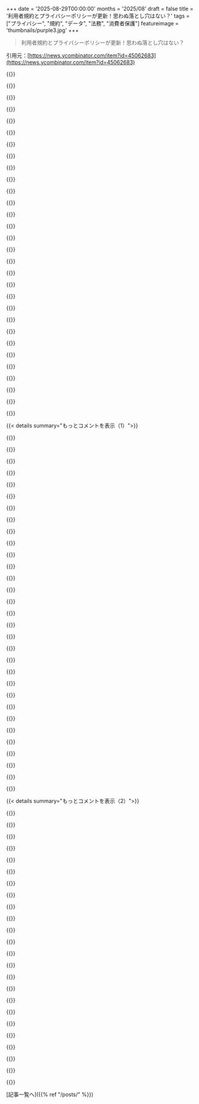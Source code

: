 +++
date = '2025-08-29T00:00:00'
months = '2025/08'
draft = false
title = '利用者規約とプライバシーポリシーが更新！思わぬ落とし穴はない？'
tags = ["プライバシー", "規約", "データ", "法務", "消費者保護"]
featureimage = 'thumbnails/purple3.jpg'
+++

> 利用者規約とプライバシーポリシーが更新！思わぬ落とし穴はない？

引用元：[https://news.ycombinator.com/item?id=45062683](https://news.ycombinator.com/item?id=45062683)




{{<matomeQuote body="オプトアウトできるのにデフォルトでオプトインってのが嫌だね。単純な規約更新に見せかけるのも姑息だし、5年間のデータ保持期間も長すぎるよ。他にも隠し事ありそうだし、これが購読解約の決定打になったわ。" userName="troad" createdAt="2025/08/29 11:56:09" color="#ff5733">}}




{{<matomeQuote body="＞ オプトイン by default<br>「デフォルトでオプトイン」って表現は間違いだよ。それは「オプトイン」か「オプトアウト」のどちらか。これはデフォルトで選択されてるから「オプトアウト」が正しい表現だよ。" userName="merelysounds" createdAt="2025/08/29 12:19:45" color="">}}




{{<matomeQuote body="これは揚げ足取りじゃないよ。言葉の意味を勝手に変えることへの当然の反応だ。" userName="benterix" createdAt="2025/08/29 12:42:56" color="">}}




{{<matomeQuote body="「sane」の本来の意味は「肉体的に健康」で、今は「精神的に健康」が一般的だよ。君はそれを「妥当な」って意味で使ってるけど、言語の進化を禁止するのはいつから？なんでそれが君が習得した時期にちょうど当たるんだ？" userName="troad" createdAt="2025/08/29 14:40:58" color="">}}




{{<matomeQuote body="アプリ開いたら、変更点とオプトアウトの選択肢が書かれたポップアップが出たよ。俺的にはかなり透明性が高いと感じたな。" userName="JohnnyMarcone" createdAt="2025/08/29 12:03:11" color="">}}




{{<matomeQuote body="代わりに何を使うんだ？ChatGPT 5は遅いし、4より良い答えが出ないから、俺はClaudeが一番いい感じだと思うよ。" userName="episteme" createdAt="2025/08/29 12:07:15" color="">}}




{{<matomeQuote body="Anthropicの他のインターフェースでは、オン／オフのスイッチは有効だと青、無効だと黒なんだ。でも、この変更の表示だと、スライダーが両方の状態でグレー表示だよ。設定で違いを見てみて！わざわざこんなことしたってのが、がっかりだし悲しいね。" userName="wzdd" createdAt="2025/08/29 12:16:08" color="#ff33a1">}}




{{<matomeQuote body="設定 ＞ プライバシー ＞ プライバシー設定" userName="smallerfish" createdAt="2025/08/29 12:11:28" color="">}}




{{<matomeQuote body="これに関連する設定が見つからないんだけど？データのエクスポート、共有チャット、位置情報メタデータ、利用規約の確認と更新しかないよ。俺はEUにいるんだけど、それって何か関係あるのかな？" userName="kossTKR" createdAt="2025/08/29 12:14:18" color="#38d3d3">}}




{{<matomeQuote body="「規約を確認して更新する」をクリックした？それも更新の一部だよ。" userName="croes" createdAt="2025/08/29 12:20:42" color="">}}




{{<matomeQuote body="言語の進化が禁止されるのは、いつ？まさか、そんなことないよね？<br>https://en.m.wikipedia.org/wiki/Semantic_change" userName="danans" createdAt="2025/08/29 14:49:17" color="">}}




{{<matomeQuote body="”5年間の保持”って言うけど、一度モデルに入ったら永久に残るでしょ。" userName="I_am_tiberius" createdAt="2025/08/29 12:03:28" color="">}}




{{<matomeQuote body="オプトインとオプトアウトの区別を曖昧にするのは、”進化”じゃなくてガスライティングだよ。" userName="soraminazuki" createdAt="2025/08/29 17:16:26" color="">}}




{{<matomeQuote body="残り2週間で考えるけど、まだ決めかねてる。僕はすべてのツールを使いこなしてたわけじゃないし、ImageMagickみたいなスマート検索や簡単なスクリプトに使ってただけだから、Kagiに付属してるものだけで済むか試してみるかもね。" userName="troad" createdAt="2025/08/29 12:12:15" color="">}}




{{<matomeQuote body="なるほど、ありがとう。そういう隠し方はダークデザインパターンだよ。誰もそんなことに興味ないのに、余計な文章を並べて”私たちをより良くするために協力して”とか言ってるけど、それは”もっと稼いで、もしかしたら君の超個人的な情報を売ったり漏洩させたりする”ってことだから嘘つきだね。今すぐ購読をキャンセルしようか考えてるよ。EUには、こんな風に人々の極めて個人的なデータを遡及的に使おうとする企業を、少なくとも禁止するか、高額な罰金を科すことを検討してほしいな。これは完全にやりすぎだよ。" userName="kossTKR" createdAt="2025/08/29 12:23:21" color="#45d325">}}




{{<matomeQuote body="”それはとても透明に見える”って？暗黙の同意は透明じゃないし、どんな状況でも違法であるべきだよ。君がオプトアウトしない限り、僕が君のアパートを借りることに同意した、なんて言えないよね。この例は直接比較できないって言うかもしれないけど、全体的な考えは同じだよ。もし僕らが壊れた窓を修理する契約を結んだなら、僕が勝手に暗黙の同意で家の中の他のことを何でもできる、なんてことにはならないでしょ。" userName="elashri" createdAt="2025/08/29 12:19:21" color="#45d325">}}




{{<matomeQuote body="見てみろ、目の前で進化してるぞ！「デフォルトでオプトイン」なんていう適応不良な変異は排除されてるんだ。これが今起きてる進化だよ。" userName="card_zero" createdAt="2025/08/29 17:15:49" color="">}}




{{<matomeQuote body="多分、一部の国にはボタンやスイッチの見せ方を規制する法律があるからじゃないかな。Cookieバナーみたいに、デカい緑の「同意」ボタンと、設定用の小さい灰色文字ってやつ。" userName="riz_" createdAt="2025/08/29 12:20:00" color="#785bff">}}




{{<matomeQuote body="EUとか関係なく、この明らかな利益相反に気づかないのが驚きだよ。AI企業はモデルも作るし、推論も貸してる。つまり、君のデータを一番欲しがって、しかも大量の高品質データも集める企業が、それを使わないとでも期待してるのか？子供にキャンディ預けるようなもんだよ。<br>法律がちゃんと規制できる社会に住みたいね。あとPonyも欲しい。" userName="klabb3" createdAt="2025/08/29 13:00:02" color="#785bff">}}




{{<matomeQuote body="それは寛容じゃなくて、正直言ってちょっとヒステリックな見方だよ。デフォルトでオプトイン。完璧に明確だろ。言葉の目的はコミュニケーションなんだから、君の政治的主張を正当化するためじゃない。" userName="troad" createdAt="2025/08/29 23:49:26" color="">}}




{{<matomeQuote body="今やってみたけど、Androidアプリでは期待通りに動いたよ（君が言ってたようなダークパターンじゃなかった）。" userName="senko" createdAt="2025/08/29 12:27:04" color="#ff33a1">}}




{{<matomeQuote body="それは進化じゃなくて、創造論を試みてるだけだよ。進化警察なんていないし、これからもずっといないだろうな。" userName="troad" createdAt="2025/08/29 23:41:41" color="">}}




{{<matomeQuote body="ウェブサイトでは、両側が灰色になってるのを確認したよ。" userName="BalinKing" createdAt="2025/08/29 14:24:22" color="#ff5733">}}




{{<matomeQuote body="＞デフォルトでオプトイン。完璧に明確。それはオプトアウトのことだよ。まさに俺が言った通り、君はOpt-inとOpt-outが同じだとガスライティングして、概念を台無しにしてる。そんなOrwellianな操作をしておきながら、人を「政治的」と呼ぶなんて信じられないね。言葉の意味を再定義して、概念を伝えられなくしておいて、よく言葉の目的について語れるな？「デフォルトでOpt-in」の本当の意味は、ユーザーが毎回手動で同意することだ。君の定義とは真逆だよ。<br>俺を「ヒステリック」と決めつけるのは怠慢だね。Googleみたいな企業のPR部門も、君と同じようにOpt-outとOpt-inって言葉を騙すように使ってるんだから。<br>https://arstechnica.com/gadgets/2024/06/report-new-apple-int...<br>https://github.com/rom1504/img2dataset/issues/293<br>https://news.ycombinator.com/item?id=37314981" userName="soraminazuki" createdAt="2025/08/30 01:35:54" color="#38d3d3">}}




{{<matomeQuote body="Opt-outって、データ学習だけが対象なんじゃないの？データ保持は、このトグルに影響されないみたいだけど。" userName="demarq" createdAt="2025/08/29 12:05:03" color="">}}




{{<matomeQuote body="例を教えてくれる？" userName="soulofmischief" createdAt="2025/08/29 13:58:25" color="">}}




{{<matomeQuote body="KagiはLLMプロバイダー（Anthropicとか）にどうやってプライバシー権を強制してるんだ？<br>Kagiは「データはAI学習に使わないし、アカウント情報も共有しない、スレッドは24時間で消す」って言ってるけど、Anthropic側では5年間データが保持されるとか、AI学習に使われるとか聞くよ？ Kagiは特別な契約を結んでるの？<br>参照: https://help.kagi.com/kagi/ai/assistant.html#privacy" userName="perihelions" createdAt="2025/08/29 12:17:04" color="#38d3d3">}}




{{<matomeQuote body="新しいT&Cに同意しなかったらどうなるんだろう？<br>俺、あるアプリで何年も更新されたT&Cの同意を無視し続けてるけど、何も問題ないんだよね。<br>ちなみに、オプトアウトしたいなら、そのT&Cのモーダル内に切り替えボタンがあるよ。" userName="ethagnawl" createdAt="2025/08/29 14:43:20" color="">}}




{{<matomeQuote body="俺、Claudeに数学の研究を手伝ってもらってるんだけど、Claudeが俺の未発表のアイデアを学習して、他の人にそれを提案しちゃって、その人が自分のアイデアだって思っちゃうのが心配なんだ。<br>商業利用はもちろんだけど、個人でもAIを使うならプライバシーは絶対必要だよね。" userName="Syzygies" createdAt="2025/08/29 13:17:10" color="#ff5c5c">}}




{{<matomeQuote body="「Claudeは俺の数学研究を手伝ってくれる」<br>「Claudeは俺のアイデアを他の人に提案する」<br>これって、Claudeは自分の学習データしか知らないんだから、他の人の研究を手伝ったってことにならない？" userName="vdfs" createdAt="2025/08/29 13:42:47" color="">}}




{{< details summary="もっとコメントを表示（1）">}}

{{<matomeQuote body="アイデアを考えるとき、Claudeは関連情報を探したり、文章の確認を手伝ってくれるだけ。だからアイデアはClaudeのものじゃない。<br>でも、Claudeが俺のアイデアを学習して、似たアイデアを持った別のユーザーに提案したらどうなる？そのユーザーはそれが新しいアイデアだと思って、先に発表しちゃうかもしれないよね。" userName="kmacdough" createdAt="2025/08/29 17:26:15" color="#785bff">}}




{{<matomeQuote body="公開されてるウェブで研究するのと、同僚の個人的なノートや話から研究するのとは、全然違うことだよね。" userName="simpaticoder" createdAt="2025/08/29 14:15:40" color="#45d325">}}




{{<matomeQuote body="「Claudeは学習データしか知らない」って言うけど、俺はClaudeが俺の入力に基づいて新しい動きをしたり、既存のアイデアを新しい方法で組み合わせたりするのを見てきたよ。<br>もはやただの記憶じゃないと思うな。" userName="iaw" createdAt="2025/08/29 14:12:04" color="#38d3d3">}}




{{<matomeQuote body="フィンランドで海を見て空が緑に見えたら、本当に空は緑なの？<br>自分の視点を客観的な真実だと思っちゃうのは、よくある間違いだよね。" userName="ffsm8" createdAt="2025/08/29 14:42:40" color="">}}




{{<matomeQuote body="俺はAIをものすごい「関連付けエンジン」だと見てるんだ。<br>数学研究だと「誰も知らないアイデア」と「誰かが持ってるアイデア」を見分けるのが大変だったけど、インターネットやAIで変わってきた。<br>AIって、うまくプロンプトを使えば「点と点をつなぐ」能力もあるんだよ。独創的に見えるアイデアが、実は潜在的なつながりだったりするのって面白いよね。" userName="Syzygies" createdAt="2025/08/29 15:39:25" color="#ff5733">}}




{{<matomeQuote body="数学研究に限らず、特定の分野で俺が最適化したコードとか、うまい解決策みたいな「秘密のソース」が、Claudeを通じてみんなに広まって、みんなが自分のアイデアだって思っちゃうかもしれない。<br>ビジネスパートナーともこの話をしたけど、うちは秘密の部分はClaudeには見せないようにしてるよ。他の部分はすごく便利だけどね。" userName="bluecalm" createdAt="2025/08/29 14:14:25" color="#ff5c5c">}}




{{<matomeQuote body="新しい利用規約のポップアップが出たら、「opt out」オプションを選んでね。そうすれば、君のチャットがトレーニングに使われなくなるよ。" userName="Aurornis" createdAt="2025/08/29 13:18:25" color="#ff5c5c">}}




{{<matomeQuote body="まあ、理論的には使われないだろうね。エンジニアリングチームで働いたことある人なら、「if(doNotDoThisCondition)」のチェック忘れってよくある話だって知ってるでしょ。だからオプトインの方がユーザーを尊重してるってことだよ。" userName="Klonoar" createdAt="2025/08/29 14:07:23" color="">}}




{{<matomeQuote body="もし自分の仕事が本当に斬新だったら、確率的なモデルで後から出てくる可能性ってすごく低いんじゃない？AIは集合知の総体を出力してるようなもんだし。概念が出てくるには学習データでかなり一般的じゃないとダメでしょ。だからプライバシーやイノベーション的にも、概念が推論で出てくるほど一般的になったら、それはもう公共知識の一部として扱われてもいいんじゃないかな（IPは別として）。" userName="Deegy" createdAt="2025/08/29 14:15:03" color="">}}




{{<matomeQuote body="今後、モデルは新しくて意外な部分に重みをつけて学習を最適化するかもしれないね。モデルが賢くなるほど（予測精度が高まるほど）、予期せぬ新しいアイデアからより多くの価値を得るようになるだろうし。" userName="bluecalm" createdAt="2025/08/29 14:28:10" color="">}}




{{<matomeQuote body="いい点だね。でも、モデルってそんな振る舞いできるのかな？確率に依存してるんだし、もし新奇な出力に重みをつけすぎたら、信頼できない幻覚マシンになるだけじゃない？一部の人はどう思ってるか知らないけど、モデルは概念の妥当性を推論できないんだよ。繰り返し出てくるデータで何が正しいかを決めてるだけ。<br>そうは言っても、そうチューニングされたモデルは見てみたいね。「creativity model」として売り出して、ユーザーが大量のゴミみたいな幻覚を受け入れる前提で、概念の妥当性を自分で判断するようなものなら面白いかも。" userName="Deegy" createdAt="2025/08/29 14:35:37" color="#45d325">}}




{{<matomeQuote body="モデルの出力調整ではTemperatureが重要な役割を果たすんだよ。理論的なスイートスポットがあるって指摘は正しいね。詳しくはこの記事をどうぞ: https://towardsdatascience.com/a-comprehensive-guide-to-llm-..." userName="ceroxylon" createdAt="2025/08/29 14:51:37" color="#38d3d3">}}




{{<matomeQuote body="もう起こってると思うよ。ChatGPTは僕のchess.comのプロフィールとHacker Newsの投稿から、僕の名前とプロジェクトを結びつけられたんだ。珍しい問題の解決策をたった一つの入力から学習するのも、そんなに難しいことじゃないんじゃないかな。1000回見た解決策と、1回しか見てない珍しい解決策の両方を参照できるのかもしれないし。" userName="bluecalm" createdAt="2025/08/30 10:00:44" color="#ff5c5c">}}




{{<matomeQuote body="いま、多くの「いたちごっこ」的な脅威検出開発をしてる人たちは、自分の仕事を公開LLMの外でやってるよ。だから君も僕たちと同じ状況ってことだね。" userName="andrewmcwatters" createdAt="2025/08/29 13:49:06" color="">}}




{{<matomeQuote body="これって、AIが抱える最大のジレンマの一つを完璧に言い表してるよ。AI企業は、自分が所有していない人間の知識をどこまで利用するのをやめるべきか。どこに線引きするべきなんだろうね。どうやら、全く線引きがない可能性もあるみたいだけど。" userName="thisOtterBeGood" createdAt="2025/08/29 13:51:10" color="#785bff">}}




{{<matomeQuote body="知識は所有できるもんじゃないよ。知的財産権なんて産業を支えるために作った法律上のウソなんだから。知識や情報なんて数字の2みたいに誰のものでもないんだよ。" userName="sneak" createdAt="2025/08/29 13:55:43" color="#ff5c5c">}}




{{<matomeQuote body="じゃあさ、Anthropicは自分とこのソースコードに財産権を持っちゃダメって言いたいの？" userName="AvAn12" createdAt="2025/08/29 20:18:45" color="">}}




{{<matomeQuote body="そもそも財産権ってものが法律上のウソなんだよ。君が持ってる他の全ての権利だって法律上のウソじゃん。だから何って話だよね。" userName="wolvesechoes" createdAt="2025/08/29 15:16:42" color="">}}




{{<matomeQuote body="「財産権が法的虚構」って不動産はそうかもね。でもモノの所有は当然の権利だと思うよ。ヨーロッパでアメリカ人がスリに遭うTikTok動画見れば、みんなの気持ちがわかるんじゃない？" userName="sneak" createdAt="2025/08/29 17:47:28" color="#38d3d3">}}




{{<matomeQuote body="でもさ、稼いでるソフトのソースコードとか、営業の顧客リスト、小説の原稿、秘密のレシピ、頑張った論文とか盗んだスリに対しても、同じ気持ちでいられるの？君の寛大さ、すごいね！" userName="mitthrowaway2" createdAt="2025/08/29 18:45:05" color="#45d325">}}




{{<matomeQuote body="人間相手なら、君のアイデアを他の人に話したって自由だろ。なんでLLM相手だと違うの？LLMが君のアイデアをそのまま再現するなんて、まずないしね。<br>人類の進歩のためには、プライバシーを尊重しちゃいけないんだよ。" userName="dns_snek" createdAt="2025/08/29 15:46:34" color="#ff5c5c">}}




{{<matomeQuote body="「LLMと人間の違い」って？LLMはプログラムで人間じゃないからさ。人間は特別なんだよ。なんでかって？だって俺たちが人間で、ルールを作るからね。ハンバーガーと友達の話みたいに、バカげてるよ。" userName="const_cast" createdAt="2025/08/30 01:35:20" color="#ff33a1">}}




{{<matomeQuote body="「機密性」って概念に完全に反対してる人を見るの、すっごく好きだよ。" userName="dmbche" createdAt="2025/08/29 15:53:22" color="">}}




{{<matomeQuote body="全然違うよ！俺が反対してるのは偽善だけ。LLM好きは、みんなのアイデアや努力をLLM学習に使うのは正当で、人類の進歩に必要なことだって言うんだ。なのに、その恩恵を受けてる奴らが、自分たちのアイデアだけは別って言うのは偽善だろ。" userName="dns_snek" createdAt="2025/08/29 16:41:16" color="#ff5733">}}




{{<matomeQuote body="わかった！同感だよ。皮肉探知機をチェックしないとね。" userName="dmbche" createdAt="2025/08/29 16:50:23" color="">}}




{{<matomeQuote body="Claudeが俺の数学研究手伝ってくれてるってさ。自分だけおいしい思いして、後から来た奴には道閉ざしてる感じだよね。" userName="Ardren" createdAt="2025/08/29 14:00:06" color="">}}




{{<matomeQuote body="未発表の作品と、すでに発表されてる作品の違い、って話だろ。" userName="notrealyme123" createdAt="2025/08/29 15:56:45" color="">}}




{{<matomeQuote body="別に驚かないね。大手AI企業は既存データでの学習が限界で、もうネット中のデータ使い果たしてる。だから今度はみんなのデータが欲しいんだよ。これからどんどん怪しい手を使ってくるさ。" userName="JCM9" createdAt="2025/08/29 12:15:43" color="#785bff">}}




{{<matomeQuote body="データブローカーと違って、AI企業はすでにみんなのデータを毎日手に入れてるんだからな。利用規約をうまく変更して、ちょっとしたPR問題さえ乗り切れば、みんな一週間で忘れちゃうって。" userName="klabb3" createdAt="2025/08/29 13:10:20" color="#38d3d3">}}




{{<matomeQuote body="企業の法務チームがこの件をすぐ忘れるとは思えないな。俺はいつも、これらの企業が他社のソフトの「Amazon basics」版を作る市場戦略を進めてると思ってたけど、これもその一歩だろ。" userName="threetonesun" createdAt="2025/08/29 14:17:40" color="#38d3d3">}}

{{</details>}}




{{< details summary="もっとコメントを表示（2）">}}

{{<matomeQuote body="うん、これは全然驚かない。AI企業にとってデータは広告技術企業よりもっと金のなる木で、存在そのものに関わるくらい重要なんだ。この二つの業界が交わるところで、本当にヤバい行動が出てくるだろうね。GoogleとかFacebookは、すでにデータをお互いに使っててもおかしくない。" userName="imiric" createdAt="2025/08/29 14:44:05" color="#45d325">}}




{{<matomeQuote body="新しいモデルが、自分たちが作ったクソみたいなデータで学習して苦しんでるのを見るのは気分がいいね。もっと計画的に、出版社とちゃんと契約するとかしていれば、人間とAIのコンテンツを区別できたはずだ。でも、連中はとにかく急いで全部取り込んだせいで、もう手遅れだよ。" userName="cube00" createdAt="2025/08/29 13:12:51" color="#45d325">}}




{{<matomeQuote body="モデルが自分たちの作ったデータで苦しんでるっていう証拠は全く見てないし、もしそうだとしてもそれが原因だとは思えないな。もし、そういう研究があるならめっちゃ興味あるんだけど。" userName="theshackleford" createdAt="2025/08/29 13:57:15" color="">}}




{{<matomeQuote body="「AIモデルが再帰的に生成されたデータで学習すると崩壊する」って記事、これだよ。<br>https://news.ycombinator.com/item?id=41058194" userName="cube00" createdAt="2025/08/29 17:43:57" color="#38d3d3">}}




{{<matomeQuote body="俺が求めてたのはこれじゃない。今のモデルが「苦しんでる」って証拠と、それが自分たちのデータを食い続けたせいだって証拠が欲しいんだよ。何年も前の記事で、現在の状況と関係ない仮説を話されても意味ないんだよな。" userName="theshackleford" createdAt="2025/08/29 23:06:01" color="#ff5733">}}




{{<matomeQuote body="2023年で止まってる今のモデルのこと？<br>「訓練データは最新でいつまで？」って聞いたら、ChatGPTは「2023年4月までだよ」って言ってたね。GPT-5でも訓練データを更新したがらない理由があるんだ。<br>「数年前の記事で、今とは関係ない」っていうけど、今のモデルはもっと古い訓練データが元だから、記事の古さで判断するならそれらも無視すべきじゃない？" userName="cube00" createdAt="2025/08/31 11:18:16" color="">}}




{{<matomeQuote body="コンテンツを盗んだなんて言われてないよ。彼らは法廷で資料を海賊版にしたって言ったんだ。" userName="freejazz" createdAt="2025/08/29 14:40:49" color="">}}




{{<matomeQuote body="盗用じゃなくて、侵害だよ :)" userName="whamlastxmas" createdAt="2025/08/29 16:32:06" color="">}}




{{<matomeQuote body="これがガードレールや規制が必要なさらなる証拠だね。" userName="xyst" createdAt="2025/08/29 13:14:45" color="">}}




{{<matomeQuote body="みんなこの動きに驚いてないみたいだけど、俺は本気でショックを受けてるよ。とんでもない自滅的なビジネス決定だね。Googleだって、悪魔的だとしても、Gmailの内容を検索結果に載せるなんてしないじゃん？そんなことしたら誰もGmailを使わなくなるからね。これはLLM版のそれだよ。俺、何か見落としてる？" userName="superposeur" createdAt="2025/08/29 14:16:55" color="#785bff">}}




{{<matomeQuote body="Gmailは2017年まで何年間も、メールの内容に基づいて広告を出してたんだよ。<br>https://www.npr.org/sections/thetwo-way/2017/06/26/534451513..." userName="rs186" createdAt="2025/08/29 14:35:09" color="#ff33a1">}}




{{<matomeQuote body="それに2010年にはHTTPSをデフォルトにしたんだ。時代が違うんだよ :)" userName="skylurk" createdAt="2025/08/29 14:41:39" color="">}}




{{<matomeQuote body="HTTPSはそれに関係ないと思うな。Googleがデータを所有してるから、どう輸送されるかは問題じゃないんだ。ただ、どう保存されるかは重要だね（君しか取り出せない方法で暗号化されてることを願うよ）。" userName="j4hdufd8" createdAt="2025/08/29 14:51:26" color="">}}




{{<matomeQuote body="Googleは君のメールからめちゃくちゃデータを掘り出してて、物を買わせるように操作したり、US政府に通信内容を渡したりと、いろんな目的で使ってるんだ。これはメールを誰でも検索できるようにするのとは違うけど、Claudeにメールを学習させるのも、内容を公開するのとは違うよね。それに、Googleのこういう行動は罰せられてないのが残念だよ。" userName="einpoklum" createdAt="2025/08/29 14:40:08" color="#45d325">}}




{{<matomeQuote body="Perplexity.aiの記事（https://www.perplexity.ai/page/anthropic-reverses-privacy-st...）によると、Anthropicの規約変更は企業・教育機関ユーザーには適用されないみたいだよ。彼らの言う「自滅的なビジネス決定」って主張は違うかもね。非商用アカウントはAnthropicにとって収益にならず、彼らは「フリーライド」を減らしたいんだろう。近いうちに有料のプライバシー重視サービスを出すんじゃないかな。" userName="aleph_minus_one" createdAt="2025/08/29 14:32:03" color="#45d325">}}




{{<matomeQuote body="Anthropicが「フリーライド」を減らすって言ってるけど、ユーザーは数クリックでチャットの学習を拒否できるんだよ。だから、これって要するに、気づかないか気にしない人から簡単にデータを集めてるだけじゃない？" userName="ceroxylon" createdAt="2025/08/29 14:45:40" color="">}}




{{<matomeQuote body="なんか、同じことみたいだね。Anthropicは「それっぽい言い訳」をしてるだけだろうけど、結局は一定のユーザーからそれなりのデータや利益をくすねるつもりでしょ。" userName="soiltype" createdAt="2025/08/29 15:00:08" color="">}}




{{<matomeQuote body="Gmailは無料だけど、それでも無料ユーザーのメール内容をGoogle検索に公開するのはありえないだろ。それにAnthropicの新しいポリシーは、Pro（月20ドル）やMax（月200ドル）プランにも適用されるんだから、「無料だから」って話じゃないんだよ。" userName="827a" createdAt="2025/08/29 15:00:58" color="#ff5733">}}




{{<matomeQuote body="つまりさ、ビジネス用途のLLMが、プライバシーを気にしない非ビジネスユーザーの入力データで学習されちゃうってことだよな。" userName="layer8" createdAt="2025/08/29 14:45:10" color="">}}




{{<matomeQuote body="このデータは強化学習に役立つし、他の企業もみんなやってるよ。それに一番大事なのは、いつでもオプトアウトできるってことだろ。" userName="KoolKat23" createdAt="2025/08/29 14:27:51" color="">}}




{{<matomeQuote body="みんながやってるからって言って、それが正しいとは限らないだろ。多くのユーザーはAnthropicが他と違うって理由で選んだのにさ。" userName="behnamoh" createdAt="2025/08/29 14:40:18" color="">}}




{{<matomeQuote body="それってナイーブだよ。遅かれ早かれ、投資家や株主が入ってくれば、みんな同じになるもんなんだよ。" userName="wolvesechoes" createdAt="2025/08/29 15:09:34" color="">}}




{{<matomeQuote body="彼らはもう来てるよ。GoogleはAnthropicの主要な投資家の一つだしね。" userName="behnamoh" createdAt="2025/08/29 15:18:03" color="">}}

{{</details>}}



[記事一覧へ]({{% ref "/posts/" %}})

